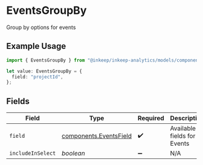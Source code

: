 # EventsGroupBy

Group by options for events

## Example Usage

```typescript
import { EventsGroupBy } from "@inkeep/inkeep-analytics/models/components";

let value: EventsGroupBy = {
  field: "projectId",
};
```

## Fields

| Field                                                            | Type                                                             | Required                                                         | Description                                                      |
| ---------------------------------------------------------------- | ---------------------------------------------------------------- | ---------------------------------------------------------------- | ---------------------------------------------------------------- |
| `field`                                                          | [components.EventsField](../../models/components/eventsfield.md) | :heavy_check_mark:                                               | Available fields for Events                                      |
| `includeInSelect`                                                | *boolean*                                                        | :heavy_minus_sign:                                               | N/A                                                              |